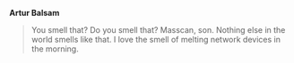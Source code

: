 **Artur Balsam**
>You smell that? Do you smell that? Masscan, son. Nothing else in the world smells like that. I love the smell of melting network devices in the morning.
